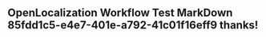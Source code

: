 <properties
ms.topic="hero-topic"
ms.test1="hero-topic"
ms.test2="test"/>

## OpenLocalization Workflow Test MarkDown 85fdd1c5-e4e7-401e-a792-41c01f16eff9 thanks!
<!--HONumber=Mar16_HO3-->
